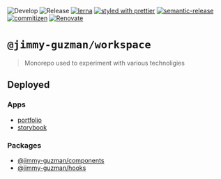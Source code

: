 ![Develop](https://github.com/jimmy-guzman/tachos/workflows/Develop/badge.svg?branch=develop&event=push)
![Release](https://github.com/jimmy-guzman/tachos/workflows/Release/badge.svg?branch=master&event=push)
[![lerna](https://img.shields.io/badge/maintained%20with-lerna-cc00ff.svg)](https://lerna.js.org/)
[![styled with prettier](https://img.shields.io/badge/styled_with-prettier-ff69b4.svg?style=flat-square)](https://github.com/prettier/prettier)
[![semantic-release](https://img.shields.io/badge/%20%20%F0%9F%93%A6%F0%9F%9A%80-semantic--release-e10079.svg?style=flat-square)](https://github.com/semantic-release/semantic-release)
[![commitizen](https://img.shields.io/badge/commitizen-friendly-brightgreen.svg?style=flat-square)]()
[![Renovate](https://img.shields.io/badge/renovate-enabled-brightgreen.svg)](https://renovatebot.com)

# `@jimmy-guzman/workspace`

> Monorepo used to experiment with various technoligies

## Deployed

### Apps

- [portfolio](dev.jimmy.codes)
- [storybook](dev.jimmy.codes/stories)

### Packages

- [@jimmy-guzman/components](https://www.npmjs.com/package/@jimmy-guzman/components)
- [@jimmy-guzman/hooks](https://www.npmjs.com/package/@jimmy-guzman/hooks)
